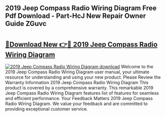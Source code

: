 ## 2019 Jeep Compass Radio Wiring Diagram Free Pdf Download - Part-HcJ New Repair Owner Guide ZGuvc

# <h2><a href="http://dftbnp.blite.top/?on=2019+Jeep+Compass+Radio+Wiring+Diagram">🔗Download New 👉🔴 2019 Jeep Compass Radio Wiring Diagram</a></h2>

[![2019 Jeep Compass Radio Wiring Diagram download](https://i.imgur.com/lujVjoI.png)](http://dftbnp.blite.top/?on=2019+Jeep+Compass+Radio+Wiring+Diagram)
Welcome to the 2019 Jeep Compass Radio Wiring Diagram user manual, your ultimate resource for understanding and using your new product. Please Review the Warranty Information 2019 Jeep Compass Radio Wiring Diagram This product is covered by a comprehensive warranty. This remarkable 2019 Jeep Compass Radio Wiring Diagram features list of features for seamless and efficient performance. Your Feedback Matters 2019 Jeep Compass Radio Wiring Diagram. We value your feedback and are committed to providing exceptional customer service.
